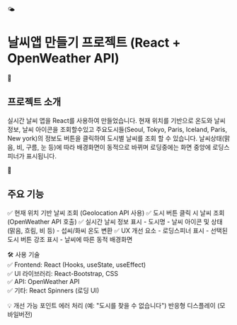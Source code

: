🌤<h1>날씨앱 만들기 프로젝트 (React + OpenWeather API)</h1>

📌 <h2>프로젝트 소개</h2>
실시간 날씨 앱을 React를 사용하여 만들었습니다.
현재 위치를 기반으로 온도와 날씨정보, 날씨 아이콘을 조회할수있고 주요도시들(Seoul, Tokyo, Paris, Iceland, Paris, New york)의 정보도 버튼을 클릭하여 도시별 날씨를 조회 할 수 있습니다.
날씨상태(맑음, 비, 구름, 눈 등)에 따라 배경화면이 동적으로 바뀌며 로딩중에는 화면 중앙에 로딩스피너가 표시됩니다.

📌 <h2>주요 기능</h2>
✅ 현재 위치 기반 날씨 조회 (Geolocation API 사용)
✅ 도시 버튼 클릭 시 날씨 조회 (OpenWeather API 호출)
✅ 실시간 날씨 정보 표시
    - 도시명
    - 날씨 아이콘 및 상태 (맑음, 흐림, 비 등)
    - 섭씨/화씨 온도 변환
✅ UX 개선 요소
    - 로딩스피너 표시
    - 선택된 도시 버튼 강조 표시
    - 날씨에 따른 동적 배경화면

🛠 사용 기술<br>
✅ Frontend: React (Hooks, useState, useEffect)<br>
✅ UI 라이브러리: React-Bootstrap, CSS<br>
✅ API: OpenWeather API<br>
✅ 기타: React Spinners (로딩 UI)<br>


💡 개선 가능 포인트
에러 처리 (예: "도시를 찾을 수 없습니다")
반응형 디스플레이 (모바일버전)
